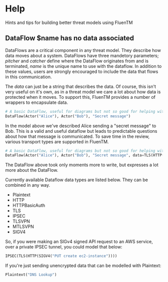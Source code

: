 # Help

Hints and tips for building better threat models using FluenTM

## DataFlow $name has no data associated
DataFlows are a critical component in any threat model. They describe how data moves about a system. DataFlows have three mandetory parameters; *pitcher* and *catcher* define where the DataFlow originates from and is terminated, *name* is the unique name to use with the dataflow. In addition to these values, users are strongly encouraged to include the data that flows in this communication.

The *data* can just be a string that describes the data. Of course, this isn't very useful on it's own, as in a threat model we care a lot about how data is protected when it moves. To support this, FluenTM provides a number of wrappers to encapsulate data.

```python
# A basic DataFlow, useful for diagrams but not so good for helping with security decisions
DataFlow(Actor("Alice"), Actor("Bob"), "Secret message")
```
In the model above we've described Alice sending a "secret message" to Bob. This is a valid and useful dataflow but leads to predictable questions about how that message is communicated. To save time in the review, various transport types are supported in FluenTM.

```python
# A basic DataFlow, useful for diagrams but not so good for helping with security decisions
DataFlow(Actor("Alice"), Actor("Bob"), "Secret message", data=TLS(HTTP("PUT Message")))
```
The DataFlow above took only moments more to write, but expresses a lot more about the DataFlow.

Currently available Dataflow data types are listed below. They can be combined in any way.
* Plaintext
* HTTP
* HTTPBasicAuth
* TLS
* IPSEC
* TLSVPN
* MTLSVPN
* SIGV4

So, if you were making an SIGv4 signed API request to an AWS service, over a private IPSEC tunnel, you could model that below:
```python
IPSEC(TLS(HTTP(SIGV4("PUT create ec2-instance"))))
```

If you're just sending unencrypted data that can be modelled with Plaintext:
```python
Plaintext("DNS Lookup")
```
